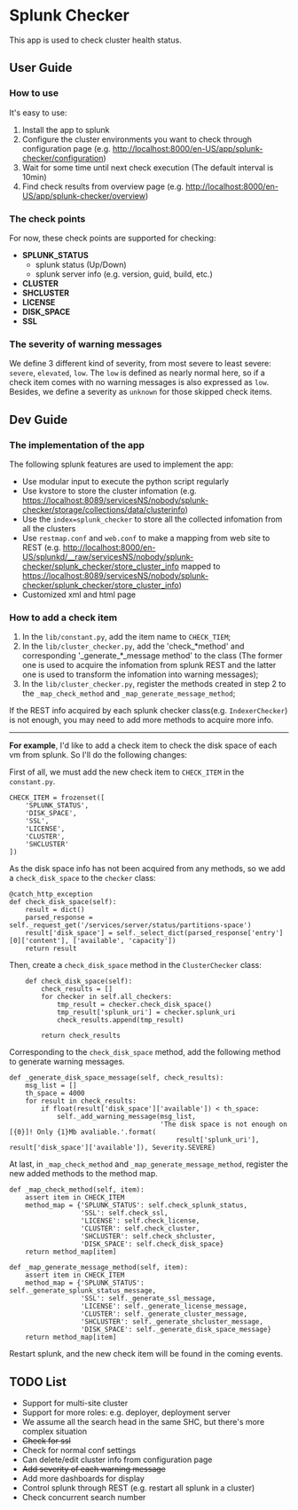 # Splunk Checker
This app is used to check cluster health status.

## User Guide

### How to use
It's easy to use:

1. Install the app to splunk
2. Configure the cluster environments you want to check through configuration page (e.g. <http://localhost:8000/en-US/app/splunk-checker/configuration>)
3. Wait for some time until next check execution (The default interval is 10min)
4. Find check results from overview page (e.g. <http://localhost:8000/en-US/app/splunk-checker/overview>)

### The check points
For now, these check points are supported for checking:

- **SPLUNK_STATUS** 
	- splunk status (Up/Down)
	- splunk server info (e.g. version, guid, build, etc.)
- **CLUSTER**
- **SHCLUSTER**
- **LICENSE**
- **DISK_SPACE**
- **SSL**

### The severity of warning messages
We define 3 different kind of severity, from most severe to least severe: `severe`, `elevated`, `low`. The `low` is defined as nearly normal here, so if a check item comes with no warning messages is also expressed as `low`. Besides, we define a severity as `unknown` for those skipped check items.

## Dev Guide

### The implementation of the app
The following splunk features are used to implement the app:

- Use modular input to execute the python script regularly
- Use kvstore to store the cluster infomation (e.g. <https://localhost:8089/servicesNS/nobody/splunk-checker/storage/collections/data/clusterinfo>)
- Use the `index=splunk_checker` to store all the collected infomation from all the clusters
- Use `restmap.conf` and `web.conf` to make a mapping from web site to REST (e.g. <http://localhost:8000/en-US/splunkd/__raw/servicesNS/nobody/splunk-checker/splunk_checker/store_cluster_info> mapped to <https://localhost:8089/servicesNS/nobody/splunk-checker/splunk_checker/store_cluster_info>)
- Customized xml and html page

### How to add a check item
1. In the `lib/constant.py`, add the item name to `CHECK_TIEM`;
2. In the `lib/cluster_checker.py`, add the 'check\_\*method' and corresponding '\_generate\_*_message method' to the class (The former one is used to acquire the infomation from splunk REST and the latter one is used to transform the infomation into warning messages);
3. In the `lib/cluster_checker.py`, register the methods created in step 2 to the `_map_check_method` and `_map_generate_message_method`;

If the REST info acquired by each splunk checker class(e.g. `IndexerChecker`) is not enough, you may need to add more methods to acquire more info.

---

**For example**, I'd like to add a check item to check the disk space of each vm from splunk. So I'll do the following changes:

First of all, we must add the new check item to `CHECK_ITEM` in the `constant.py`.

	CHECK_ITEM = frozenset([
    	'SPLUNK_STATUS',
    	'DISK_SPACE',
    	'SSL',
    	'LICENSE',
    	'CLUSTER',
    	'SHCLUSTER'
	])

As the disk space info has not been acquired from any methods, so we add a `check_disk_space` to the `checker` class:

	@catch_http_exception
    def check_disk_space(self):
        result = dict()
        parsed_response = self._request_get('/services/server/status/partitions-space')
        result['disk_space'] = self._select_dict(parsed_response['entry'][0]['content'], ['available', 'capacity'])
        return result

Then, create a `check_disk_space` method in the `ClusterChecker` class:

	    def check_disk_space(self):
        	check_results = []
        	for checker in self.all_checkers:
            	tmp_result = checker.check_disk_space()
            	tmp_result['splunk_uri'] = checker.splunk_uri
            	check_results.append(tmp_result)

        	return check_results

Corresponding to the `check_disk_space` method, add the following method to generate warning messages.

    def _generate_disk_space_message(self, check_results):
        msg_list = []
        th_space = 4000
        for result in check_results:
            if float(result['disk_space']['available']) < th_space:
                self._add_warning_message(msg_list,
                                          'The disk space is not enough on [{0}]! Only {1}Mb avaliable.'.format(
                                              result['splunk_uri'], result['disk_space']['available']), Severity.SEVERE)

At last, in `_map_check_method` and `_map_generate_message_method`, register the new added methods to the method map.
	
	def _map_check_method(self, item):
        assert item in CHECK_ITEM
        method_map = {'SPLUNK_STATUS': self.check_splunk_status,
                      'SSL': self.check_ssl,
                      'LICENSE': self.check_license,
                      'CLUSTER': self.check_cluster,
                      'SHCLUSTER': self.check_shcluster,
                      'DISK_SPACE': self.check_disk_space}
        return method_map[item]
        
    def _map_generate_message_method(self, item):
        assert item in CHECK_ITEM
        method_map = {'SPLUNK_STATUS': self._generate_splunk_status_message,
                      'SSL': self._generate_ssl_message,
                      'LICENSE': self._generate_license_message,
                      'CLUSTER': self._generate_cluster_message,
                      'SHCLUSTER': self._generate_shcluster_message,
                      'DISK_SPACE': self._generate_disk_space_message}
        return method_map[item]

Restart splunk, and the new check item will be found in the coming events.

## TODO List

- Support for multi-site cluster
- Support for more roles: e.g. deployer, deployment server
- We assume all the search head in the same SHC, but there's more complex situation
- ~~Check for ssl~~
- Check for normal conf settings
- Can delete/edit cluster info from configuration page
- ~~Add severity of each warning message~~
- Add more dashboards for display
- Control splunk through REST (e.g. restart all splunk in a cluster)
- Check concurrent search number